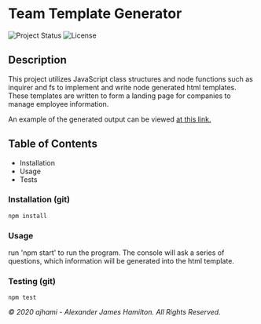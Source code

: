 # Team Template Generator

![Project Status](https://img.shields.io/badge/status-ready-green)
![License](https://img.shields.io/badge/License-mit-blue)

## Description
This project utilizes JavaScript class structures and node functions such as inquirer and fs to implement and write node generated html templates. These templates are written to form a landing page for companies to manage employee information.

An example of the generated output can be viewed [at this link.](https://ajhami.github.io/team_manager/Develop/output/team.html)

## Table of Contents
- Installation
- Usage
- Tests

### Installation (git)
```git
npm install
```
### Usage
run 'npm start' to run the program. The console will ask a series of questions, which information will be generated into the html template.


### Testing (git)
```git
npm test
```

*© 2020 ajhami - Alexander James Hamilton. All Rights Reserved.*
